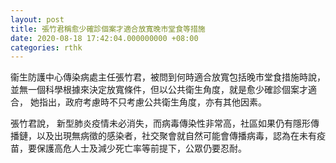 ```yaml
---
layout: post
title: 張竹君稱愈少確診個案才適合放寬晚市堂食等措施
date: 2020-08-18 17:42:04.000000000 +08:00
categories: rthk
---
```


衞生防護中心傳染病處主任張竹君，被問到何時適合放寬包括晚市堂食措施時說， 並無一個科學根據來決定放寬條件，但以公共衛生角度，就是愈少確診個案才適合， 她指出，政府考慮時不只考慮公共衛生角度，亦有其他因素。

張竹君說， 新型肺炎疫情未必消失，而病毒傳染性非常高，社區如果仍有隱形傳播鏈，以及出現無病徵的感染者，社交聚會就自然可能會傳播病毒，認為在未有疫苗，要保護高危人士及減少死亡率等前提下，公眾仍要忍耐。
